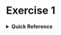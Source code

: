 # Exercise 1

<details>
<summary><b>Quick Reference</b></summary>
<p>

* Namespace: `g04`, `default`<br>
* Documentation: [Network Policies](https://kubernetes.io/docs/concepts/services-networking/network-policies/), [Pods](https://kubernetes.io/docs/concepts/workloads/pods/)

You are tasked to lock down communication between Pods with the help of network policies. The namespace `g04` contains two Pods named `frontend` and `backend`. The `default` namespace runs a Pod named `other`. The goal is to only allow the `frontend` Pod to talk to the `backend` Pod. Any other traffic should be disallowed.

> [!IMPORTANT]
> Without a network policy controller, network policies won't have any effect. You need to configure a network overlay solution that provides this controller. You'll have to go through some extra steps to install and enable the network provider Cilium. Without adhering to the proper prerequisites, network policies won't have any effect. You can find installation guidance in the file [cilium-setup.md](./cilium-setup.md).

> [!NOTE]
> If you do not already have a cluster, you can create one by using minikube or you can use the O'Reilly interactive labs ["Creating a deny-ingress Network Policy"](https://learning.oreilly.com/scenarios/creating-a-deny-ingress/9781098149635/) and ["Creating a deny-egress Network Policy for a Specific Pod"](https://learning.oreilly.com/scenarios/creating-a-deny-egress/9781098149642/).

1. Create the objects from the file [`setup.yaml`](./setup.yaml).
2. Inspect the Pods and wait until they transition into the "Running" status.
3. Create a network policy that blocks _all_ inter-Pod ingress communication for the namespace `g04`.
4. Verify that the Pod `frontend` in the `g04` namespace cannot talk to the Pod `backend` using the `wget` tool.
5. Verify that Pods outside of the `g04` namespace cannot talk to Pods outside of the namespace using the `wget` tool.
6. Create a network policy that allows ingress communication from the `frontend` Pod to the `backend` Pod on the port 3000. All other ingress traffic should still be disallowed.
7. Verify the correct behavior using the `wget` tool.